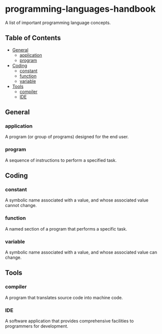# programming-languages-handbook

A list of important programming language concepts.

## Table of Contents
- [General](#general)
  - [application](#application)
  - [program](#program)
- [Coding](#coding)
  - [constant](#constant)
  - [function](#function)
  - [variable](#variable)
- [Tools](#tools)
  - [compiler](#compiler)
  - [IDE](#ide)

## General

### application
A program (or group of programs) designed for the end user.

### program
A sequence of instructions to perform a specified task.

## Coding

### constant
A symbolic name associated with a value, and whose associated value cannot change.

### function
A named section of a program that performs a specific task.

### variable
A symbolic name associated with a value, and whose associated value can change.

## Tools

### compiler
A program that translates source code into machine code.

### IDE
A software application that provides comprehensive facilities to programmers for development.
